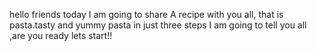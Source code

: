 hello friends today I am going to share A recipe with you all, that is pasta.tasty and yummy pasta in just three steps I am going to tell you all ,are you ready lets start!!